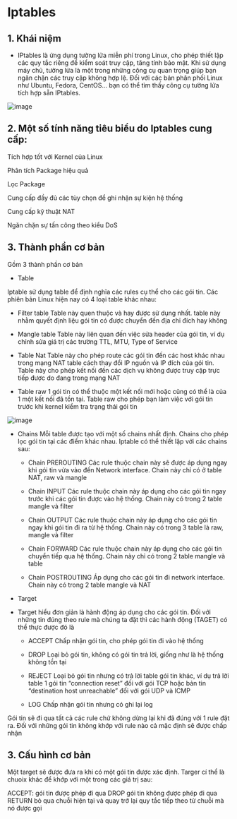 # Iptables
## 1. Khái niệm  
- IPtables là ứng dụng tường lửa miễn phí trong Linux, cho phép thiết lập các quy tắc riêng để kiểm soát truy cập, tăng tính bảo mật. Khi sử dụng máy chủ, tường lửa là một trong những công cụ quan trọng giúp bạn ngăn chặn các truy cập không hợp lệ. Đối với các bản phân phối Linux như Ubuntu, Fedora, CentOS… bạn có thể tìm thấy công cụ tường lửa tích hợp sẵn IPtables.

![image](https://user-images.githubusercontent.com/105496635/188356161-7460d5e3-9de6-4204-94cf-773e30d1ef2e.png)

## 2. Một số tính năng tiêu biểu do Iptables cung cấp:
Tích hợp tốt với Kernel của Linux

Phân tích Package hiệu quả

Lọc Package

Cung cấp đầy đủ các tùy chọn để ghi nhận sự kiện hệ thống

Cung cấp kỹ thuật NAT

Ngăn chặn sự tấn công theo kiểu DoS


## 3. Thành phần cơ bản

Gồm 3 thành phần cơ bản
- Table 

Iptable sử dụng table để định nghĩa các rules cụ thể cho các gói tin. Các phiên bản Linux hiện nay có 4 loại table khác nhau:

   + Filter table
Table này quen thuộc và hay được sử dụng nhất. table này nhằm quyết định liệu gói tin có được chuyển đến địa chỉ đích hay không

   + Mangle table
Table này liên quan đến việc sửa header của gói tin, ví dụ chỉnh sửa giá trị các trường TTL, MTU, Type of Service

   + Table Nat
Table này cho phép route các gói tin đến các host khác nhau trong mạng NAT table cách thay đổi IP nguồn và IP đích của gói tin. Table này cho phép kết nối đến các dịch vụ không được truy cập trực tiếp được do đang trong mạng NAT

   + Table raw
1 gói tin có thể thuộc một kết nối mới hoặc cũng có thể là của 1 một kết nối đã tồn tại. Table raw cho phép bạn làm việc với gói tin trước khi kernel kiểm tra trạng thái gói tin

![image](https://user-images.githubusercontent.com/105496635/188356875-bb8f0767-b22f-4ee3-ade9-4bf097c014a0.png)


- Chains
Mỗi table được tạo với một số chains nhất định. Chains cho phép lọc gói tin tại các điểm khác nhau. Iptable có thể thiết lập với các chains sau:

   + Chain PREROUTING
Các rule thuộc chain này sẽ được áp dụng ngay khi gói tin vừa vào đến Network interface. Chain này chỉ có ở table NAT, raw và mangle

   + Chain INPUT
Các rule thuộc chain này áp dụng cho các gói tin ngay trước khi các gói tin được vào hệ thống. Chain này có trong 2 table mangle và filter

   + Chain OUTPUT
Các rule thuộc chain này áp dụng cho các gói tin ngay khi gói tin đi ra từ hệ thống. Chain này có trong 3 table là raw, mangle và filter

   + Chain FORWARD
Các rule thuộc chain này áp dụng cho các gói tin chuyển tiếp qua hệ thống. Chain này chỉ có trong 2 table mangle và table

   + Chain POSTROUTING
Áp dụng cho các gói tin đi network interface. Chain này có trong 2 table mangle và NAT

- Target
- Target hiểu đơn giản là hành động áp dụng cho các gói tin. Đối với những tin đúng theo rule mà chúng ta đặt thì các hành động (TAGET) có thể thực được đó là
   + ACCEPT
Chấp nhận gói tin, cho phép gói tin đi vào hệ thống

   + DROP
Loại bỏ gói tin, không có gói tin trả lời, giống như là hệ thống không tồn tại

   + REJECT
Loại bỏ gói tin nhưng có trả lời table gói tin khác, ví dụ trả lời table 1 gói tin “connection reset” đối với gói TCP hoặc bản tin “destination host unreachable” đối với gói UDP và ICMP

   + LOG
Chấp nhận gói tin nhưng có ghi lại log

Gói tin sẽ đi qua tất cả các rule chứ không dừng lại khi đã đúng với 1 rule đặt ra. Đối với những gói tin không khớp với rule nào cả mặc định sẽ được chấp nhận


## 3. Cấu hình cơ bản 
Một target sẽ được đưa ra khi có một gói tin được xác định. Targer cí thể là chuoix khác để khớp với một trong các giá trị sau:

ACCEPT: gói tin được phép đi qua
DROP gói tin không được phép đi qua
RETURN bỏ qua chuỗi hiện tại và quay trở lại quy tắc tiếp theo từ chuỗi mà nó được gọi













